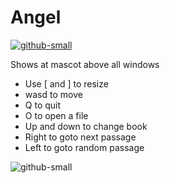 # Angel
[![github-small](https://www.gnu.org/graphics/gplv3-with-text-136x68.png)](https://www.gnu.org/licenses/gpl-3.0)

Shows at mascot above all windows

 - Use [ and ] to resize
 - wasd to move 
 - Q to quit
 - O to open a file
 - Up and down to change book
 - Right to goto next passage
 - Left to goto random passage

![github-small](https://i.imgur.com/vI0Q5cy.png)
